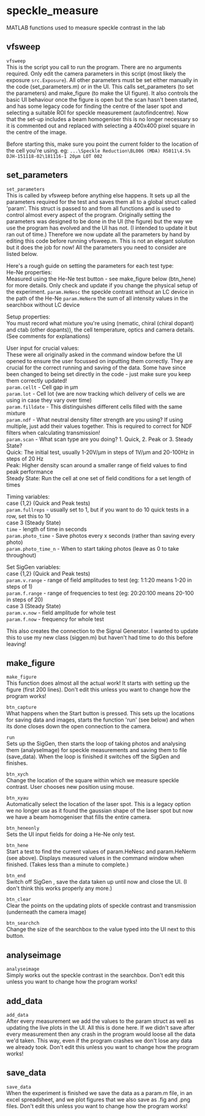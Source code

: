 # speckle_measure
MATLAB functions used to measure speckle contrast in the lab

## vfsweep
`vfsweep`  
This is the script you call to run the program. There are no arguments required. Only edit the camera parameters in this script (most likely the exposure `src.Exposure`). All other parameters must be set either manually in the code (set_parameters.m) or in the UI. This calls set_parameters (to set the parameters) and make_figure (to make the UI figure). It also controls the basic UI behaviour once the figure is open but the scan hasn't been started, and has some legacy code for finding the centre of the laser spot and selecting a suitable ROI for speckle measurement (autofindcentre). Now that the set-up includes a beam homogeniser this is no longer necessary so it is commented out and replaced with selecting a 400x400 pixel square in the centre of the image.

Before starting this, make sure you point the current folder to the location of the cell you're using. eg: `...\Speckle Reduction\BL006 (MDA) R5011\4.5% DJH-151118-02\181116-1 20µm LOT 002`

## set_parameters
`set_parameters`  
This is called by vfsweep before anything else happens. It sets up all the parameters required for the test and saves them all to a global struct called 'param'. This struct is passed to and from all functions and is used to control almost every aspect of the program. Originally setting the parameters was designed to be done in the UI (the figure) but the way we use the program has evolved and the UI has not. (I intended to update it but ran out of time.) Therefore we now update all the parameters by hand by editing this code before running vfsweep.m. This is not an elegant solution but it does the job for now! All the parameters you need to consider are listed below.

Here's a rough guide on setting the parameters for each test type:  
He-Ne properties:  
Measured using the He-Ne test button - see make_figure below (btn_hene) for more details. Only check and update if you change the physical setup of the experiment.
`param.HeNesc` the speckle contrast without an LC device in the path of the He-Ne
`param.HeNerm` the sum of all intensity values in the searchbox without LC device

Setup properties:  
You must record what mixture you're using (nematic, chiral (chiral dopant) and ctab (other dopants)), the cell temperature, optics and camera details. (See comments for explanations)

User input for crucial values:  
These were all originally asked in the command window before the UI opened to ensure the user focussed on inputting them correctly. They are crucial for the correct running and saving of the data. Some have since been changed to being set directly in the code - just make sure you keep them correctly updated!  
`param.cellt` - Cell gap in µm  
`param.lot` - Cell lot (we are now tracking which delivery of cells we are using in case they vary over time)  
`param.filldate` - This distinguishes different cells filled with the same mixture  
`param.ndf` - What neutral density filter strength are you using? If using multiple, just add their values together. This is required to correct for NDF filters when calculating transmission!  
`param.scan` - What scan type are you doing? 1. Quick, 2. Peak or 3. Steady State?  
Quick: The initial test, usually 1-20V/µm in steps of 1V/µm and 20-100Hz in steps of 20 Hz  
Peak: Higher density scan around a smaller range of field values to find peak performance  
Steady State: Run the cell at one set of field conditions for a set length of times

Timing variables:  
case {1,2} (Quick and Peak tests)  
`param.fullreps` - usually set to 1, but if you want to do 10 quick tests in a row, set this to 10  
case 3 (Steady State)  
`time` - length of time in seconds  
`param.photo_time` - Save photos every x seconds (rather than saving every photo)  
`param.photo_time_n` - When to start taking photos (leave as 0 to take throughout)

Set SigGen variables:  
case {1,2} (Quick and Peak tests)  
`param.v.range` - range of field amplitudes to test (eg: 1:1:20 means 1-20 in steps of 1)  
`param.f.range` - range of frequencies to test (eg: 20:20:100 means 20-100 in steps of 20)  
case 3 (Steady State)  
`param.v.now` - field amplitude for whole test  
`param.f.now` - frequency for whole test

This also creates the connection to the Signal Generator. I wanted to update this to use my new class (siggen.m) but haven't had time to do this before leaving!

## make_figure
`make_figure`  
This function does almost all the actual work! It starts with setting up the figure (first 200 lines). Don't edit this unless you want to change how the program works!

`btn_capture`  
What happens when the Start button is pressed. This sets up the locations for saving data and images, starts the function 'run' (see below) and when its done closes down the open connection to the camera.

`run`  
Sets up the SigGen, then starts the loop of taking photos and analysing them (analyseImage) for speckle measurements and saving them to file (save_data). When the loop is finished it switches off the SigGen and finishes.

`btn_xych`  
Change the location of the square within which we measure speckle contrast. User chooses new position using mouse.

`btn_xyau`  
Automatically select the location of the laser spot. This is a legacy option we no longer use as it found the gaussian shape of the laser spot but now we have a beam homogeniser that fills the entire camera.

`btn_heneonly`  
Sets the UI input fields for doing a He-Ne only test.

`btn_hene`  
Start a test to find the current values of param.HeNesc and param.HeNerm (see above). Displays measured values in the command window when finished. (Takes less than a minute to complete.)

`btn_end`  
Switch off SigGen , save the data taken up until now and close the UI. (I don't think this works properly any more.)

`btn_clear`  
Clear the points on the updating plots of speckle contrast and transmission (underneath the camera image)

`btn_searchch`  
Change the size of the searchbox to the value typed into the UI next to this button.

## analyseimage
`analyseimage`  
Simply works out the speckle contrast in the searchbox. Don't edit this unless you want to change how the program works!

## add_data
`add_data`  
After every measurement we add the values to the param struct as well as updating the live plots in the UI. All this is done here. If we didn't save after every measurement then any crash in the program would loose all the data we'd taken. This way, even if the program crashes we don't lose any data we already took. Don't edit this unless you want to change how the program works!

## save_data
`save_data`  
When the experiment is finished we save the data as a param.m file, in an excel spreadsheet, and we plot figures that we also save as .fig and .png files. Don't edit this unless you want to change how the program works!
